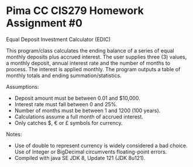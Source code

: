 # Pima CC CIS279 Homework Assignment #0

Equal Deposit Investment Calculator (EDIC)

This program/class calculates the ending balance of a series of equal monthly deposits plus accrued interest. The user supplies three (3) values, a monthly deposit, annual interest rate and the number of months to process. The interest is applied monthly. The program outputs a table of monthly totals and ending summation/statistics. 
  
Assumptions:
* Deposit amount must be between 0.01 and $10,000.
* Interest rate must fall between 0 and 25%.
* Number of months must be between 1 and 1200 (100 years).
* Calculations assume a full month of accrued interest.
* Only catches $, € or £ symbols for currency.

Notes: 
* Use of double to represent currency is widely considered a bad choice. Use of Integer or BigDecimal circumvents floating-point errors.
* Compiled with java SE JDK 8, Update 121 (JDK 8u121).
